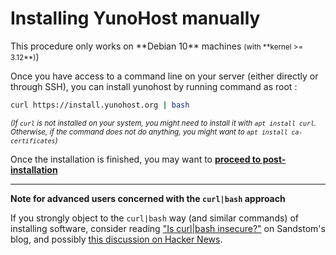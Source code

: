 # Installing YunoHost manually

<div class="alert alert-info">
This procedure only works on **Debian 10** machines <small>(with **kernel >= 3.12**)</small>)
</div>

Once you have access to a command line on your server (either directly or through SSH), you can install yunohost by running command as root :

```bash
curl https://install.yunohost.org | bash
```

<small>*(If `curl` is not installed on your system, you might need to install it with `apt install curl`. Otherwise, if the command does not do anything, you might want to `apt install ca-certificates`)*</small>

Once the installation is finished, you may want to [**proceed to post-installation**](/postinstall)

---

**Note for advanced users concerned with the `curl|bash` approach**

If you strongly object to the `curl|bash` way (and similar commands) of installing software, consider reading ["Is curl|bash insecure?"](https://sandstorm.io/news/2015-09-24-is-curl-bash-insecure-pgp-verified-install) on Sandstom's blog, and possibly [this discussion on Hacker News](https://news.ycombinator.com/item?id=12766350).

